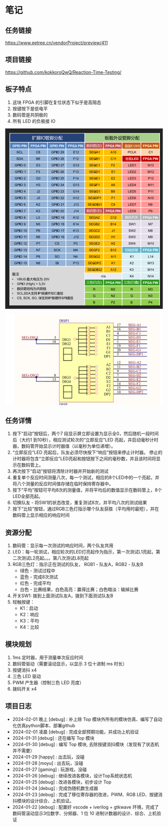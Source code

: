 # 笔记

## 任务链接

<https://www.eetree.cn/vendorProject/preview/411>

## 项目链接

<https://github.com/kokkoroQwQ/Reaction-Time-Testing/>

## 板子特点

1. 这块 FPGA 的引脚在复位状态下似乎是高阻态
2. 按键按下是低电平
3. 数码管是共阴极的
4. 所有 LED 的负极接 IO

![Alt text](./Img/IOs.png)

![Alt text](./Img/Segments.png)

## 任务详情

1. 按下“启动”按钮后，两个7 段显示屏立即设置为显示全0，然后随机一段时间后（大约1 到10秒），相应测试轮次的“立即反应”LED 亮起，并启动毫秒计时器，数码管开始显示计时器值（以毫秒为单位递增）。
2. “立即反应”LED 亮起后，队友必须尽快按下“响应”按钮来停止计时器。 停止的计时器将包含“立即反应”LED亮起和按钮按下之间的毫秒数，并且该时间将显示在数码管上。
3. 再次按下“启动”按钮将清除计时器并开始新的测试
4. 重复单个反应时间测量八次，每一个测试，相应的8个LED中的一个亮起，并将八个测量的反应时间值存储在临时保持寄存器中。
5. 按下“平均”按钮可平均8次的测量值，并将平均后的数值显示在数码管上，8个LED全部亮起。
6. 切换队友 - 将SW1的状态改变，重复测试8次，并平均八次的测试结果
7. 按下“比较”按钮，通过RGB三色灯指示哪个队友获胜（平均用时最短），并在数码管上显示相应的响应时间

## 资源分配

1. 数码管：显示每一次测试的响应时间，两个队友共用
2. LED：每一轮测试，相应轮次的LED灯亮起作为指示，第一次测试L1亮起，第二次测试L2亮起。。。第八次测试L8亮起
3. RGB三色灯：指示正在测试的队友， RGB1 - 队友A，RGB2 - 队友B
    * 绿色 - 测试过程中
    * 蓝色 - 完成8次测试
    * 红色 - 完成平均
    * 白色 - 比赛结果，白色高亮：赢得比赛；白色暗淡：输掉比赛
4. 开关SW1: 拨到上面测试队友A，拨到下面测试队友B
5. 轻触按键：
    * K1：启动
    * K2：响应
    * K3：平均
    * K4：比较

## 模块规划

1. 1ms 定时器，用于测量单次反应时间
2. 数码管驱动（需要滚动显示，以显示 3 位十进制 ms 时长）
3. 按键消抖 x4
4. 三色 LED 驱动
5. PWM 产生器（控制三色 LED 亮度）
6. 拨码开关 x4

## 项目日志

* 2024-02-01 晚上 [debug] : 补上除 Top 模块外所有的模块仿真、编写了自动化仿真python脚本、部署github
* 2024-02-01 凌晨 [debug] : 完成全部预期功能，并成功上机验证
* 2024-01-31 [debug] : 还在编写 Top 模块
* 2024-01-30 [debug] : 编写 Top 模块, 去除按键消抖模块（发现有了状态机并不需要）
* 2024-01-29 [happy] : 出去玩，没碰
* 2024-01-28 [moyu] : 出去玩，没碰
* 2024-01-27 [gaming] : 玩游戏，没碰
* 2024-01-26 [debug] : 继续改进各模块，设计Top系统状态机
* 2024-01-25 [debug] : 改进各模块，初步设计 Top
* 2024-01-24 [debug] : 完成伪随机数生成器
* 2024-01-23 [debug] : 完成了移位寄存器的改进，PWM、RGB LED、按键消抖模块的设计综合、上机验证。
* 2024-01-22 [debug] : 配置好 vscode + iverilog + gtkwave 环境，完成了数码管滚动显示3位数字、分频器、1 位 10 进制计数器的设计、综合、上机验证
